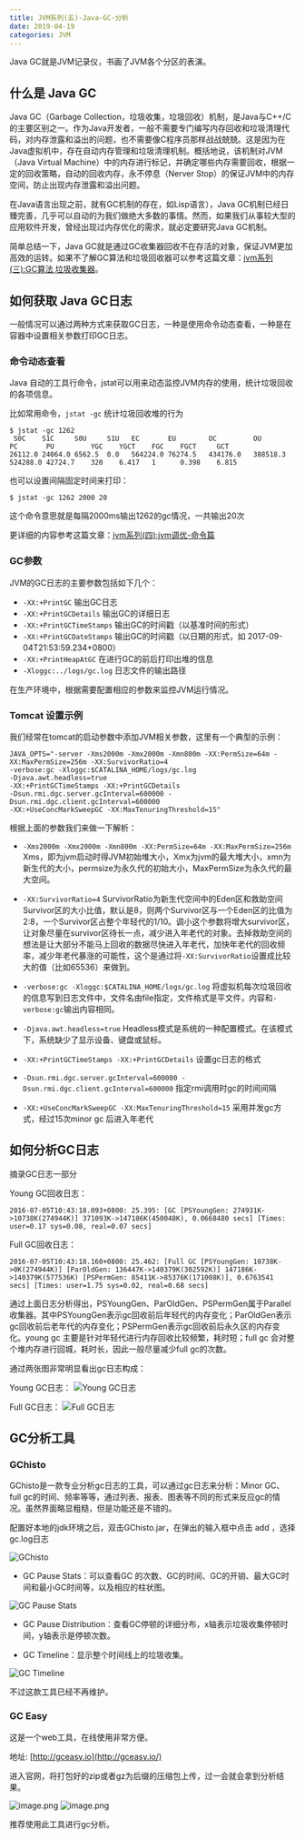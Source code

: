 ```yaml
---
title: JVM系列(五)-Java-GC-分析
date: 2019-04-19
categories: JVM
---
```


Java GC就是JVM记录仪，书画了JVM各个分区的表演。

## 什么是 Java GC

Java GC（Garbage Collection，垃圾收集，垃圾回收）机制，是Java与C++/C的主要区别之一。作为Java开发者，一般不需要专门编写内存回收和垃圾清理代码，对内存泄露和溢出的问题，也不需要像C程序员那样战战兢兢。这是因为在Java虚拟机中，存在自动内存管理和垃圾清理机制。概括地说，该机制对JVM（Java Virtual Machine）中的内存进行标记，并确定哪些内存需要回收，根据一定的回收策略，自动的回收内存，永不停息（Nerver Stop）的保证JVM中的内存空间，防止出现内存泄露和溢出问题。

在Java语言出现之前，就有GC机制的存在，如Lisp语言），Java GC机制已经日臻完善，几乎可以自动的为我们做绝大多数的事情。然而，如果我们从事较大型的应用软件开发，曾经出现过内存优化的需求，就必定要研究Java GC机制。

简单总结一下，Java GC就是通过GC收集器回收不在存活的对象，保证JVM更加高效的运转。如果不了解GC算法和垃圾回收器可以参考这篇文章：[jvm系列(三):GC算法 垃圾收集器](http://www.ityouknow.com/jvm/2017/08/29/GC-garbage-collection.html)。

## 如何获取 Java GC日志

一般情况可以通过两种方式来获取GC日志，一种是使用命令动态查看，一种是在容器中设置相关参数打印GC日志。

### 命令动态查看

Java 自动的工具行命令，jstat可以用来动态监控JVM内存的使用，统计垃圾回收的各项信息。

比如常用命令，`jstat -gc` 统计垃圾回收堆的行为

```
$ jstat -gc 1262
 S0C    S1C     S0U     S1U   EC       EU        OC         OU        PC       PU         YGC    YGCT    FGC    FGCT     GCT   
26112.0 24064.0 6562.5  0.0   564224.0 76274.5   434176.0   388518.3  524288.0 42724.7    320    6.417   1      0.398    6.815
```

也可以设置间隔固定时间来打印：

```
$ jstat -gc 1262 2000 20
```

这个命令意思就是每隔2000ms输出1262的gc情况，一共输出20次

更详细的内容参考这篇文章：[jvm系列(四):jvm调优-命令篇](http://www.ityouknow.com/jvm/2017/09/03/jvm-command.html)

### GC参数

JVM的GC日志的主要参数包括如下几个：

*   `-XX:+PrintGC` 输出GC日志
*   `-XX:+PrintGCDetails` 输出GC的详细日志
*   `-XX:+PrintGCTimeStamps` 输出GC的时间戳（以基准时间的形式）
*   `-XX:+PrintGCDateStamps` 输出GC的时间戳（以日期的形式，如 2017-09-04T21:53:59.234+0800）
*   `-XX:+PrintHeapAtGC` 在进行GC的前后打印出堆的信息
*   `-Xloggc:../logs/gc.log` 日志文件的输出路径

在生产环境中，根据需要配置相应的参数来监控JVM运行情况。

### Tomcat 设置示例

我们经常在tomcat的启动参数中添加JVM相关参数，这里有一个典型的示例：

```
JAVA_OPTS="-server -Xms2000m -Xmx2000m -Xmn800m -XX:PermSize=64m -XX:MaxPermSize=256m -XX:SurvivorRatio=4
-verbose:gc -Xloggc:$CATALINA_HOME/logs/gc.log 
-Djava.awt.headless=true 
-XX:+PrintGCTimeStamps -XX:+PrintGCDetails 
-Dsun.rmi.dgc.server.gcInterval=600000 -Dsun.rmi.dgc.client.gcInterval=600000
-XX:+UseConcMarkSweepGC -XX:MaxTenuringThreshold=15"
```

根据上面的参数我们来做一下解析：

*   `-Xms2000m -Xmx2000m -Xmn800m -XX:PermSize=64m -XX:MaxPermSize=256m`
    Xms，即为jvm启动时得JVM初始堆大小，Xmx为jvm的最大堆大小，xmn为新生代的大小，permsize为永久代的初始大小，MaxPermSize为永久代的最大空间。

*   `-XX:SurvivorRatio=4`
    SurvivorRatio为新生代空间中的Eden区和救助空间Survivor区的大小比值，默认是8，则两个Survivor区与一个Eden区的比值为2:8，一个Survivor区占整个年轻代的1/10。调小这个参数将增大survivor区，让对象尽量在survivor区待长一点，减少进入年老代的对象。去掉救助空间的想法是让大部分不能马上回收的数据尽快进入年老代，加快年老代的回收频率，减少年老代暴涨的可能性，这个是通过将`-XX:SurvivorRatio`设置成比较大的值（比如65536）来做到。

*   `-verbose:gc -Xloggc:$CATALINA_HOME/logs/gc.log`
    将虚拟机每次垃圾回收的信息写到日志文件中，文件名由file指定，文件格式是平文件，内容和`-verbose:gc`输出内容相同。

*   `-Djava.awt.headless=true` Headless模式是系统的一种配置模式。在该模式下，系统缺少了显示设备、键盘或鼠标。

*   `-XX:+PrintGCTimeStamps -XX:+PrintGCDetails`
    设置gc日志的格式

*   `-Dsun.rmi.dgc.server.gcInterval=600000 -Dsun.rmi.dgc.client.gcInterval=600000`
    指定rmi调用时gc的时间间隔

*   `-XX:+UseConcMarkSweepGC -XX:MaxTenuringThreshold=15` 采用并发gc方式，经过15次minor gc 后进入年老代

## 如何分析GC日志

摘录GC日志一部分

Young GC回收日志：

```
2016-07-05T10:43:18.093+0800: 25.395: [GC [PSYoungGen: 274931K->10738K(274944K)] 371093K->147186K(450048K), 0.0668480 secs] [Times: user=0.17 sys=0.08, real=0.07 secs]
```

Full GC回收日志：

```
2016-07-05T10:43:18.160+0800: 25.462: [Full GC [PSYoungGen: 10738K->0K(274944K)] [ParOldGen: 136447K->140379K(302592K)] 147186K->140379K(577536K) [PSPermGen: 85411K->85376K(171008K)], 0.6763541 secs] [Times: user=1.75 sys=0.02, real=0.68 secs]
```

通过上面日志分析得出，PSYoungGen、ParOldGen、PSPermGen属于Parallel收集器。其中PSYoungGen表示gc回收前后年轻代的内存变化；ParOldGen表示gc回收前后老年代的内存变化；PSPermGen表示gc回收前后永久区的内存变化。young gc 主要是针对年轻代进行内存回收比较频繁，耗时短；full gc 会对整个堆内存进行回城，耗时长，因此一般尽量减少full gc的次数。

通过两张图非常明显看出gc日志构成：

Young GC日志：
![Young GC日志](https://upload-images.jianshu.io/upload_images/292448-e83c7deda8ae909f.png?imageMogr2/auto-orient/strip%7CimageView2/2/w/1240)

Full GC日志：
![Full GC日志](https://upload-images.jianshu.io/upload_images/292448-48e15e35fd1eddd8.png?imageMogr2/auto-orient/strip%7CimageView2/2/w/1240)

## GC分析工具

### GChisto

GChisto是一款专业分析gc日志的工具，可以通过gc日志来分析：Minor GC、full gc的时间、频率等等，通过列表、报表、图表等不同的形式来反应gc的情况。虽然界面略显粗糙，但是功能还是不错的。

配置好本地的jdk环境之后，双击GChisto.jar，在弹出的输入框中点击 add ，选择gc.log日志

![GChisto](http://upload-images.jianshu.io/upload_images/292448-b2bb069a7f61e167.jpg?imageMogr2/auto-orient/strip%7CimageView2/2/w/1240)

*   GC Pause Stats：可以查看GC 的次数、GC的时间、GC的开销、最大GC时间和最小GC时间等，以及相应的柱状图。

![GC Pause Stats](https://upload-images.jianshu.io/upload_images/292448-d85fe5050aa1a04a.png?imageMogr2/auto-orient/strip%7CimageView2/2/w/1240)

*   GC Pause Distribution：查看GC停顿的详细分布，x轴表示垃圾收集停顿时间，y轴表示是停顿次数。

*   GC Timeline：显示整个时间线上的垃圾收集。

![GC Timeline](https://upload-images.jianshu.io/upload_images/292448-224f3b597cf475c1.png?imageMogr2/auto-orient/strip%7CimageView2/2/w/1240)

不过这款工具已经不再维护。

### GC Easy

这是一个web工具，在线使用非常方便。

地址: [http://gceasy.io](http://gceasy.io/)

进入官网，将打包好的zip或者gz为后缀的压缩包上传，过一会就会拿到分析结果。

![image.png](https://upload-images.jianshu.io/upload_images/292448-e5d3098a854dcc97.png?imageMogr2/auto-orient/strip%7CimageView2/2/w/1240)
![image.png](https://upload-images.jianshu.io/upload_images/292448-4f3fbea9abf019e8.png?imageMogr2/auto-orient/strip%7CimageView2/2/w/1240)

推荐使用此工具进行gc分析。
